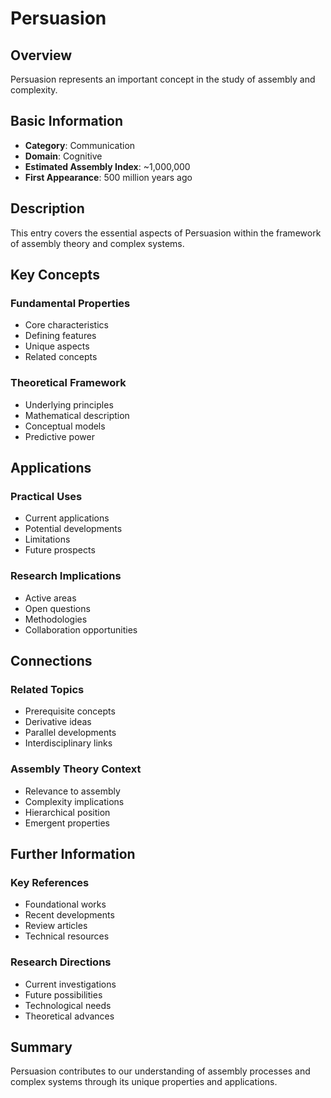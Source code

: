 # Persuasion

## Overview

Persuasion represents an important concept in the study of assembly and complexity.

## Basic Information

- **Category**: Communication
- **Domain**: Cognitive
- **Estimated Assembly Index**: ~1,000,000
- **First Appearance**: 500 million years ago

## Description

This entry covers the essential aspects of Persuasion within the framework of assembly theory and complex systems.

## Key Concepts

### Fundamental Properties
- Core characteristics
- Defining features
- Unique aspects
- Related concepts

### Theoretical Framework
- Underlying principles
- Mathematical description
- Conceptual models
- Predictive power

## Applications

### Practical Uses
- Current applications
- Potential developments
- Limitations
- Future prospects

### Research Implications
- Active areas
- Open questions
- Methodologies
- Collaboration opportunities

## Connections

### Related Topics
- Prerequisite concepts
- Derivative ideas
- Parallel developments
- Interdisciplinary links

### Assembly Theory Context
- Relevance to assembly
- Complexity implications
- Hierarchical position
- Emergent properties

## Further Information

### Key References
- Foundational works
- Recent developments
- Review articles
- Technical resources

### Research Directions
- Current investigations
- Future possibilities
- Technological needs
- Theoretical advances

## Summary

Persuasion contributes to our understanding of assembly processes and complex systems through its unique properties and applications.
